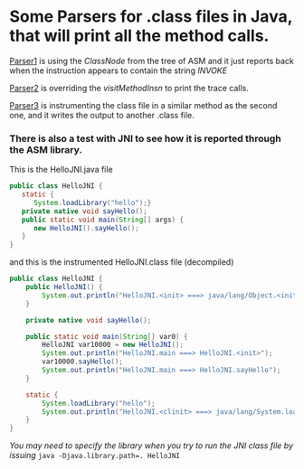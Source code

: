 # Some Parsers for .class files in Java, that will print all the method calls.

[Parser1](https://github.com/erev0s/parser/blob/master/src/Parser.java) is using the *ClassNode* from the tree of ASM and it just reports back when the instruction appears to contain the string *INVOKE*

[Parser2](https://github.com/erev0s/parser/blob/master/src/Parser2.java) is overriding the *visitMethodInsn* to print the trace calls.

[Parser3](https://github.com/erev0s/parser/blob/master/src/Parser3.java) is instrumenting the class file in a similar method as the second one, and it writes the output to another .class file.


### There is also a test with JNI to see how it is reported through the ASM library.
This is the HelloJNI.java file
```java
public class HelloJNI { 
   static {
      System.loadLibrary("hello");}
   private native void sayHello();
   public static void main(String[] args) {
      new HelloJNI().sayHello();  
   }
}
```
and this is the instrumented HelloJNI.class file (decompiled)
```java
public class HelloJNI {
    public HelloJNI() {
        System.out.println("HelloJNI.<init> ===> java/lang/Object.<init>");
    }

    private native void sayHello();

    public static void main(String[] var0) {
        HelloJNI var10000 = new HelloJNI();
        System.out.println("HelloJNI.main ===> HelloJNI.<init>");
        var10000.sayHello();
        System.out.println("HelloJNI.main ===> HelloJNI.sayHello");
    }

    static {
        System.loadLibrary("hello");
        System.out.println("HelloJNI.<clinit> ===> java/lang/System.loadLibrary");
    }
}
```
*You may need to specify the library when you try to run the JNI class file by issuing*
`java -Djava.library.path=. HelloJNI`
